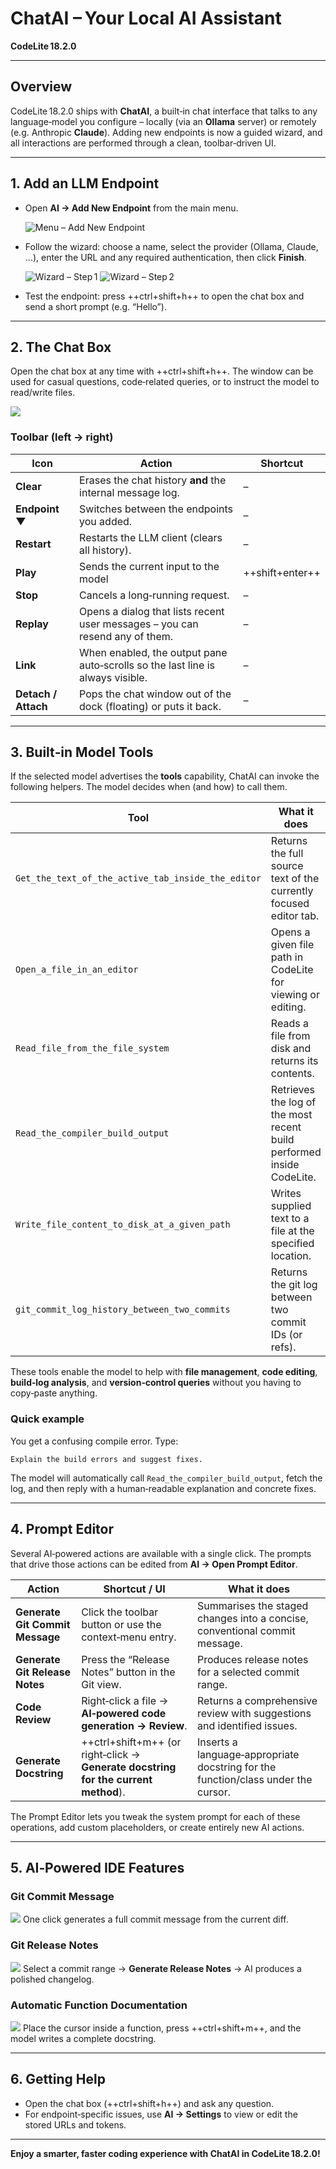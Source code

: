 # ChatAI – Your Local AI Assistant
**CodeLite 18.2.0**

---

## Overview

CodeLite 18.2.0 ships with **ChatAI**, a built‑in chat interface that talks to any language‑model you configure – locally (via an **Ollama** server) or remotely (e.g. Anthropic **Claude**).  Adding new endpoints is now a guided wizard, and all interactions are performed through a clean, toolbar‑driven UI.

---

## 1. Add an LLM Endpoint

- Open **AI → Add New Endpoint** from the main menu.

   ![Menu – Add New Endpoint](/assets/menu-new-endpoint.png)

- Follow the wizard: choose a name, select the provider (Ollama, Claude, …), enter the URL and any required authentication, then click **Finish**.

   ![Wizard – Step 1](/assets/add-new-endpoint-1.png)
   ![Wizard – Step 2](/assets/add-new-endpoint-2.png)

- Test the endpoint: press ++ctrl+shift+h++ to open the chat box and send a short prompt (e.g. “Hello”).

---

## 2. The Chat Box

Open the chat box at any time with ++ctrl+shift+h++.
The window can be used for casual questions, code‑related queries, or to instruct the model to read/write files.

![](/assets/chat-box.png)

### Toolbar (left → right)

| Icon | Action | Shortcut |
|------|--------|----------|
| **Clear** | Erases the chat history **and** the internal message log. | – |
| **Endpoint ▼** | Switches between the endpoints you added. | – |
| **Restart** | Restarts the LLM client (clears all history). | – |
| **Play** | Sends the current input to the model | ++shift+enter++ |
| **Stop** | Cancels a long‑running request. | – |
| **Replay** | Opens a dialog that lists recent user messages – you can resend any of them. | – |
| **Link** | When enabled, the output pane auto‑scrolls so the last line is always visible. | – |
| **Detach / Attach** | Pops the chat window out of the dock (floating) or puts it back. | – |

---

## 3. Built‑in Model Tools

If the selected model advertises the **tools** capability, ChatAI can invoke the following helpers.  The model decides when (and how) to call them.

| Tool | What it does |
|------|--------------|
| `Get_the_text_of_the_active_tab_inside_the_editor` | Returns the full source text of the currently focused editor tab. |
| `Open_a_file_in_an_editor` | Opens a given file path in CodeLite for viewing or editing. |
| `Read_file_from_the_file_system` | Reads a file from disk and returns its contents. |
| `Read_the_compiler_build_output` | Retrieves the log of the most recent build performed inside CodeLite. |
| `Write_file_content_to_disk_at_a_given_path` | Writes supplied text to a file at the specified location. |
| `git_commit_log_history_between_two_commits` | Returns the git log between two commit IDs (or refs). |

These tools enable the model to help with **file management**, **code editing**, **build‑log analysis**, and **version‑control queries** without you having to copy‑paste anything.

### Quick example

You get a confusing compile error.  Type:

```
Explain the build errors and suggest fixes.
```

The model will automatically call `Read_the_compiler_build_output`, fetch the log, and then reply with a human‑readable explanation and concrete fixes.

---

## 4. Prompt Editor

Several AI‑powered actions are available with a single click.  The prompts that drive those actions can be edited from **AI → Open Prompt Editor**.

| Action | Shortcut / UI | What it does |
|--------|----------------|--------------|
| **Generate Git Commit Message** | Click the toolbar button or use the context‑menu entry. | Summarises the staged changes into a concise, conventional commit message. |
| **Generate Git Release Notes** | Press the “Release Notes” button in the Git view. | Produces release notes for a selected commit range. |
| **Code Review** | Right‑click a file → **AI‑powered code generation → Review**. | Returns a comprehensive review with suggestions and identified issues. |
| **Generate Docstring** | ++ctrl+shift+m++ (or right‑click → **Generate docstring for the current method**). | Inserts a language‑appropriate docstring for the function/class under the cursor. |

The Prompt Editor lets you tweak the system prompt for each of these operations, add custom placeholders, or create entirely new AI actions.

---

## 5. AI‑Powered IDE Features

### Git Commit Message
![](/plugins/images/git.gif)
One click generates a full commit message from the current diff.

### Git Release Notes
![](/plugins/images/release-notes.gif)
Select a commit range → **Generate Release Notes** → AI produces a polished changelog.

### Automatic Function Documentation
![](/plugins/images/auto-doc.gif)
Place the cursor inside a function, press ++ctrl+shift+m++, and the model writes a complete docstring.

---

## 6. Getting Help

- Open the chat box (++ctrl+shift+h++) and ask any question.
- For endpoint‑specific issues, use **AI → Settings** to view or edit the stored URLs and tokens.

---

**Enjoy a smarter, faster coding experience with ChatAI in CodeLite 18.2.0!**
